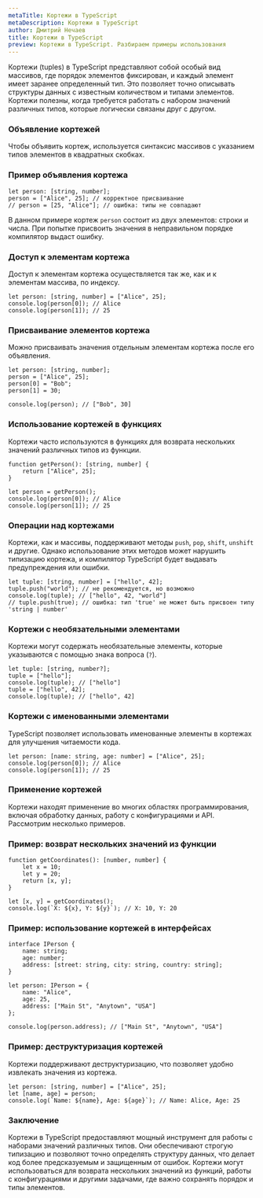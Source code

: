 ```yaml
---
metaTitle: Кортежи в TypeScript
metaDescription: Кортежи в TypeScript
author: Дмитрий Нечаев
title: Кортежи в TypeScript
preview: Кортежи в TypeScript. Разбираем примеры использования
---
```


Кортежи (tuples) в TypeScript представляют собой особый вид массивов, где порядок элементов фиксирован, и каждый элемент имеет заранее определенный тип. Это позволяет точно описывать структуры данных с известным количеством и типами элементов. Кортежи полезны, когда требуется работать с набором значений различных типов, которые логически связаны друг с другом.

### Объявление кортежей

Чтобы объявить кортеж, используется синтаксис массивов с указанием типов элементов в квадратных скобках.

### Пример объявления кортежа

```tsx
let person: [string, number];
person = ["Alice", 25]; // корректное присваивание
// person = [25, "Alice"]; // ошибка: типы не совпадают

```

В данном примере кортеж `person` состоит из двух элементов: строки и числа. При попытке присвоить значения в неправильном порядке компилятор выдаст ошибку.

### Доступ к элементам кортежа

Доступ к элементам кортежа осуществляется так же, как и к элементам массива, по индексу.

```tsx
let person: [string, number] = ["Alice", 25];
console.log(person[0]); // Alice
console.log(person[1]); // 25

```

### Присваивание элементов кортежа

Можно присваивать значения отдельным элементам кортежа после его объявления.

```tsx
let person: [string, number];
person = ["Alice", 25];
person[0] = "Bob";
person[1] = 30;

console.log(person); // ["Bob", 30]

```

### Использование кортежей в функциях

Кортежи часто используются в функциях для возврата нескольких значений различных типов из функции.

```tsx
function getPerson(): [string, number] {
    return ["Alice", 25];
}

let person = getPerson();
console.log(person[0]); // Alice
console.log(person[1]); // 25

```

### Операции над кортежами

Кортежи, как и массивы, поддерживают методы `push`, `pop`, `shift`, `unshift` и другие. Однако использование этих методов может нарушить типизацию кортежа, и компилятор TypeScript будет выдавать предупреждения или ошибки.

```tsx
let tuple: [string, number] = ["hello", 42];
tuple.push("world"); // не рекомендуется, но возможно
console.log(tuple); // ["hello", 42, "world"]
// tuple.push(true); // ошибка: тип 'true' не может быть присвоен типу 'string | number'

```

### Кортежи с необязательными элементами

Кортежи могут содержать необязательные элементы, которые указываются с помощью знака вопроса (`?`).

```tsx
let tuple: [string, number?];
tuple = ["hello"];
console.log(tuple); // ["hello"]
tuple = ["hello", 42];
console.log(tuple); // ["hello", 42]

```

### Кортежи с именованными элементами

TypeScript позволяет использовать именованные элементы в кортежах для улучшения читаемости кода.

```tsx
let person: [name: string, age: number] = ["Alice", 25];
console.log(person[0]); // Alice
console.log(person[1]); // 25

```

### Применение кортежей

Кортежи находят применение во многих областях программирования, включая обработку данных, работу с конфигурациями и API. Рассмотрим несколько примеров.

### Пример: возврат нескольких значений из функции

```tsx
function getCoordinates(): [number, number] {
    let x = 10;
    let y = 20;
    return [x, y];
}

let [x, y] = getCoordinates();
console.log(`X: ${x}, Y: ${y}`); // X: 10, Y: 20

```

### Пример: использование кортежей в интерфейсах

```tsx
interface IPerson {
    name: string;
    age: number;
    address: [street: string, city: string, country: string];
}

let person: IPerson = {
    name: "Alice",
    age: 25,
    address: ["Main St", "Anytown", "USA"]
};

console.log(person.address); // ["Main St", "Anytown", "USA"]

```

### Пример: деструктуризация кортежей

Кортежи поддерживают деструктуризацию, что позволяет удобно извлекать значения из кортежа.

```tsx
let person: [string, number] = ["Alice", 25];
let [name, age] = person;
console.log(`Name: ${name}, Age: ${age}`); // Name: Alice, Age: 25

```

### Заключение

Кортежи в TypeScript предоставляют мощный инструмент для работы с наборами значений различных типов. Они обеспечивают строгую типизацию и позволяют точно определять структуру данных, что делает код более предсказуемым и защищенным от ошибок. Кортежи могут использоваться для возврата нескольких значений из функций, работы с конфигурациями и другими задачами, где важно сохранять порядок и типы элементов.